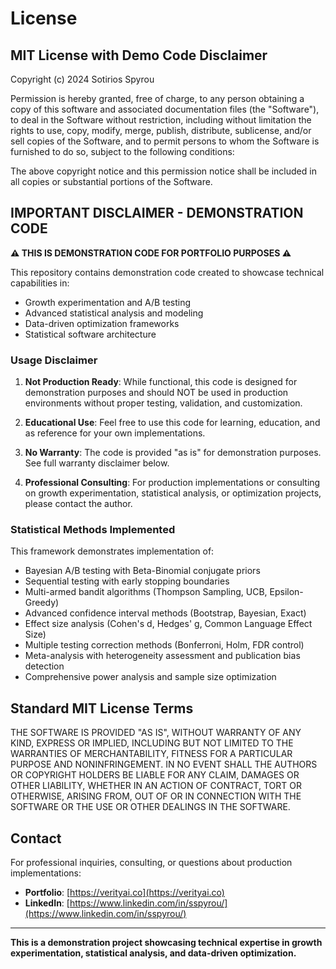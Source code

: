# License

## MIT License with Demo Code Disclaimer

Copyright (c) 2024 Sotirios Spyrou

Permission is hereby granted, free of charge, to any person obtaining a copy
of this software and associated documentation files (the "Software"), to deal
in the Software without restriction, including without limitation the rights
to use, copy, modify, merge, publish, distribute, sublicense, and/or sell
copies of the Software, and to permit persons to whom the Software is
furnished to do so, subject to the following conditions:

The above copyright notice and this permission notice shall be included in all
copies or substantial portions of the Software.

## IMPORTANT DISCLAIMER - DEMONSTRATION CODE

**⚠️ THIS IS DEMONSTRATION CODE FOR PORTFOLIO PURPOSES ⚠️**

This repository contains demonstration code created to showcase technical capabilities in:
- Growth experimentation and A/B testing
- Advanced statistical analysis and modeling
- Data-driven optimization frameworks
- Statistical software architecture

### Usage Disclaimer

1. **Not Production Ready**: While functional, this code is designed for demonstration purposes and should NOT be used in production environments without proper testing, validation, and customization.

2. **Educational Use**: Feel free to use this code for learning, education, and as reference for your own implementations.

3. **No Warranty**: The code is provided "as is" for demonstration purposes. See full warranty disclaimer below.

4. **Professional Consulting**: For production implementations or consulting on growth experimentation, statistical analysis, or optimization projects, please contact the author.

### Statistical Methods Implemented

This framework demonstrates implementation of:
- Bayesian A/B testing with Beta-Binomial conjugate priors
- Sequential testing with early stopping boundaries
- Multi-armed bandit algorithms (Thompson Sampling, UCB, Epsilon-Greedy)
- Advanced confidence interval methods (Bootstrap, Bayesian, Exact)
- Effect size analysis (Cohen's d, Hedges' g, Common Language Effect Size)
- Multiple testing correction methods (Bonferroni, Holm, FDR control)
- Meta-analysis with heterogeneity assessment and publication bias detection
- Comprehensive power analysis and sample size optimization

## Standard MIT License Terms

THE SOFTWARE IS PROVIDED "AS IS", WITHOUT WARRANTY OF ANY KIND, EXPRESS OR
IMPLIED, INCLUDING BUT NOT LIMITED TO THE WARRANTIES OF MERCHANTABILITY,
FITNESS FOR A PARTICULAR PURPOSE AND NONINFRINGEMENT. IN NO EVENT SHALL THE
AUTHORS OR COPYRIGHT HOLDERS BE LIABLE FOR ANY CLAIM, DAMAGES OR OTHER
LIABILITY, WHETHER IN AN ACTION OF CONTRACT, TORT OR OTHERWISE, ARISING FROM,
OUT OF OR IN CONNECTION WITH THE SOFTWARE OR THE USE OR OTHER DEALINGS IN THE
SOFTWARE.

## Contact

For professional inquiries, consulting, or questions about production implementations:
- **Portfolio**: [https://verityai.co](https://verityai.co)
- **LinkedIn**: [https://www.linkedin.com/in/sspyrou/](https://www.linkedin.com/in/sspyrou/)

---

**This is a demonstration project showcasing technical expertise in growth experimentation, statistical analysis, and data-driven optimization.**